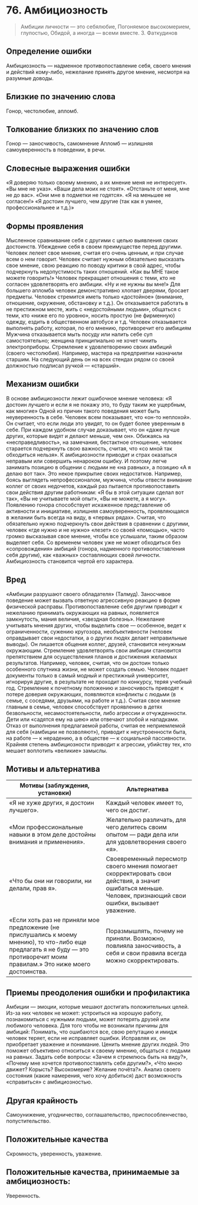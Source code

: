 # 76. Амбициозность
>Амбиции личности — это себялюбие, 
Погоняемое высокомерием, глупостью, 
Обидой, а иногда — всеми вместе.
З. Фаткудинов

## Определение ошибки
Амбициозность — надменное противопоставление себя, своего мнения и действий кому-либо, нежелание принять другое мнение, несмотря на разумные доводы.

## Близкие по значению слова
Гонор, честолюбие, апломб.

## Толкование близких по значению слов
Гонор — заносчивость, самомнение
Апломб — излишняя самоуверенность в поведении, в речи.

## Словесные выражения ошибки
«Я доверяю только своему мнению, а их мнение меня не интересует».
«Вы мне не указ».
«Ваши дела моих не стоят».
«Отстаньте от меня, мне не до вас».
«Они мне в подметки не годятся».
«Я на меньшее не согласен!»
«Я достоин лучшего, чем другие (так как я умнее, профессиональнее и т.д.)»

## Формы проявления
Мысленное сравнивание себя с другими с целью выявления своих достоинств.
Убеждение себя в своем преимуществе перед другими.
Человек лелеет свое мнение, считая его очень ценным, и при случае всем о нем говорит.
Человек считает нужным обязательно высказать свое мнение, свою реакцию по поводу критики в свой адрес, чтобы подчеркнуть недопустимость таких отношений. «Как вы МНЕ такое можете говорить!»
Человек прекращает отношения с теми, кто не согласен удовлетворять его амбиции. «Ну и не нужны вы мне!»
Для большего апломба человек демонстративно хлопает дверями, бросает предметы.
Человек стремится иметь только «достойное» (внимание, отношение, окружение, обстановку и т.д.). Он отказывается работать в не престижном месте, жить с «недостойными людьми», общаться с теми, кто «ниже его по уровню», носить простую (не фирменную) одежду, ездить в общественном автобусе и т.д.
Человек отказывается выполнять работу, которая, по его мнению, противоречит его амбициям Мужчина отказывается мыть посуду или налить себе суп самостоятельно; женщина принципиально не хочет чинить электроприборы.
Стремление к удовлетворению своих амбиций (своего честолюбия). Например, мастера на предприятии назначили старшим. На следующий день он на всех стендах рядом со своей должностью подписал ручкой — «старший».

## Механизм ошибки
В основе амбициозности лежит ошибочное мнение человека: «Я достоин лучшего и если я не покажу это, то буду таким же ущербным, как многие»
Одной из причин такого поведения может быть неуверенность в себе. Человек всем показывает, что «он-то неплохой». Он считает, что если люди это увидят, то он будет более уверенным в себе. При каждом удобном случае доказывает, что он «даже лучше других, которые видят и делают меньше, чем он».
Обижаясь на «несправедливость», на замечания, бестактное отношение, человек старается подчеркнуть свою важность, считая, что «со мной так обходиться нельзя».
К амбициозности приводит и страх оказаться неправым или совершить ненароком ошибку. И поэтому легче занимать позицию в общении с людьми не «на равных», а позицию «А я делаю вот так». Это некое прикрытие своих недостатков. Например, боясь выглядеть непрофессионалом, мужчина, чтобы отвести внимание коллег от своих недочетов, каждый раз пытается противопоставить свои действия другим работникам: «Я бы в этой ситуации сделал вот так», «Вы не учитываете мой опыт», «Вы не можете, а я могу».
Появлению гонора способствует искаженное представление об активности и инициативе, излишняя самоуверенность, проявляющаяся в желании быть всегда на виду, в «первых рядах». Считая, что обязательно нужно подчеркнуть свои действия в сравнении с другими, человек «где нужно и не нужно» «лезет» со своей «помощью», часто громко высказывая свое мнение, чтобы все услышали, таким образом выделяет себя.
Со временем человек уже не может обходиться без «сопровождения» амбиций (гонора, надменного противопоставления себя другим), как «важных» составляющих своей личности. Амбициозность становится чертой его характера.

## Вред
«Амбиции разрушают своего обладателя» (Талмуд).
Заносчивое поведение может вызвать ответную агрессивную реакцию в форме физической расправы.
Противопоставление себя другим приводит к нежеланию принимать окружающих на равных, появляется замкнутость, мания величия, «звездная болезнь».
Нежелание учитывать мнения других, чтобы выделить свое — особенное, ведет к ограниченности, сужению кругозора, необъективности (человек оправдывает свои недостатки, а о других людях делает неправильные выводы). Он лишается общения коллег, друзей, становится ненужным окружающим.
Стремление удовлетворять свои амбиции становится препятствием для осуществления планов и достижения желаемых результатов. Например, человек, считая, что он достоин только особенного спутника жизни, не может создать семью. Человек подает документы только в самый модный и престижный университет, игнорируя другие, в результате не проходит по конкурсу, теряя учебный год.
Стремление к почетному положению и заносчивость приводят к потере доверия окружающих, появляются конфликты с людьми (в семье, с соседями, друзьями, на работе и т.д.).
Считая свое мнение главным в семье, человек способствует проявлению в детях безвольности, несамостоятельности, либо агрессии и отчужденности. Дети или «садятся ему на шею» или отвечают злобой и нападками.
Отказ от выполнения предлагаемой работы, считая ее неприемлемой для себя («амбиции не позволяют»), приводит к неустроенности быта, на работе — к нерадению, а в обществе — к социальной пассивности.
Крайняя степень амбициозности приводит к агрессии, убийству тех, кто мешает воплотить «великие» замыслы.

## Мотивы и альтернатива
Мотивы (заблуждения, установки) | Альтернатива
--- | ---
«Я не хуже других, я достоин лучшего».	| Каждый человек имеет то, чего он достиг.
«Мои профессиональные навыки в этом деле достойны внимания и применения».	| Желательно различать, для чего делитесь своим опытом — ради дела или для удовлетворения своего «я».
«Что бы они ни говорили, ни делали, прав я». | Своевременный пересмотр своего мнения помогает скорректировать свои действия, а значит ошибаться меньше. Человек, признающий свои ошибки, вызывает уважение.
«Если хоть раз не приняли мое предложение (не прислушались к моему мнению), то что-либо еще предлагать я не буду — это противоречит моим правилам.» Это ниже моего достоинства.	 | Поразмышлять, почему не приняли. Возможно, повлияла заносчивость, а себя и свои правила всегда можно скорректировать.

## Приемы преодоления ошибки и профилактика
Амбиции — эмоции, которые мешают достигать положительных целей. Из-за них человек не может: устроиться на хорошую работу, познакомиться с нужными людьми, может потерять друзей или любимого человека.
Для того чтобы не возникали причины для амбиций:
Понимать, что ошибаются все, свою репутацию и имидж человек теряет, если не исправляет ошибки. Исправляя их, он приобретает уважение и понимание.
Ценить мнение других людей. Это поможет объективно относиться к своему мнению, общаться с людьми на равных.
Задать себе вопросы: «Зачем я стремлюсь быть на виду?», «Почему мне хочется противопоставлять себя другим?», «Что мною движет? Корысть? Высокомерие? Желание почёта?». Анализ своего состояния (какие намерения, чего хочу добиться) даст возможность «справиться» с амбициозностью.

## Другая крайность
Самоунижение, угодничество, соглашательство, приспособленчество, попустительство.

## Положительные качества
Скромность, уверенность, уважение.

## Положительные качества, принимаемые за амбициозность:
Уверенность. 
